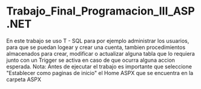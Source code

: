 # Trabajo_Final_Programacion_III_ASP.NET
En este trabajo se uso T - SQL para por ejemplo administrar los usuarios, para que se puedan logear y crear una cuenta, tambien procedimientos almacenados para crear, modificar o actualizar alguna tabla que lo requiera junto con un Trigger se activa en caso de que ocurra alguna accion esperada.
Nota: Antes de ejecutar el trabajo es importante que seleccione "Establecer como paginas de inicio" el Home ASPX que se encuentra en la carpeta ASPX
